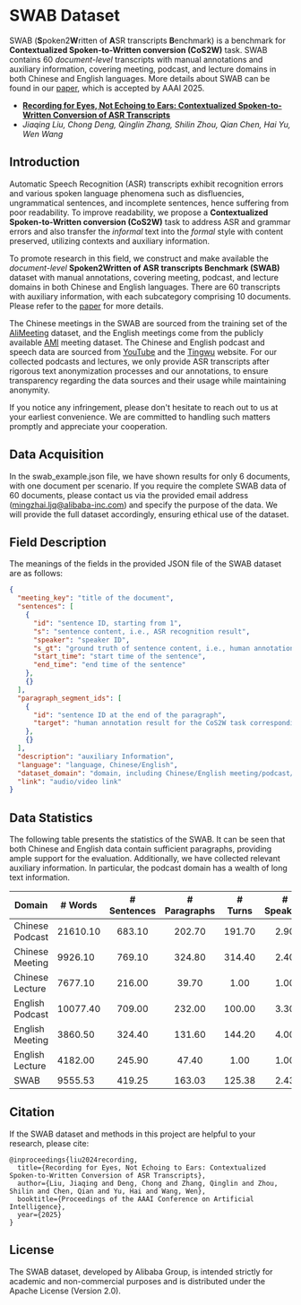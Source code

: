 # SWAB Dataset

SWAB (**S**poken2**W**ritten of **A**SR transcripts **B**enchmark) is a benchmark for **Contextualized Spoken-to-Written conversion (CoS2W)** task. SWAB contains 60 *document-level* transcripts with manual annotations and auxiliary information, covering meeting, podcast, and lecture domains in both Chinese and English languages. More details about SWAB can be found in our [paper](https://arxiv.org/abs/2408.09688), which is accepted by AAAI 2025.

- [**Recording for Eyes, Not Echoing to Ears: Contextualized Spoken-to-Written Conversion of ASR Transcripts**](https://arxiv.org/abs/2408.09688)
- *Jiaqing Liu, Chong Deng, Qinglin Zhang, Shilin Zhou, Qian Chen, Hai Yu, Wen Wang*

## Introduction

Automatic Speech Recognition (ASR) transcripts exhibit recognition errors and various spoken language phenomena such as disfluencies, ungrammatical sentences, and incomplete sentences, hence suffering from poor readability. To improve readability, we propose a **Contextualized Spoken-to-Written conversion (CoS2W)** task to address ASR and grammar errors and also transfer the *informal* text into the *formal* style with content preserved, utilizing contexts and auxiliary information.

To promote research in this field, we construct and make available the *document-level* **Spoken2Written of ASR transcripts Benchmark (SWAB)** dataset with manual annotations, covering meeting, podcast, and lecture domains in both Chinese and English languages.
There are 60 transcripts with auxiliary information, with each subcategory comprising 10 documents. 
Please refer to the [paper](https://arxiv.org/abs/2408.09688) for more details.

The Chinese meetings in the SWAB are sourced from the training set of the [AliMeeting](https://www.modelscope.cn/datasets/modelscope/AliMeeting/files) dataset, 
and the English meetings come from the publicly available [AMI](https://groups.inf.ed.ac.uk/ami/corpus/) meeting dataset. 
The Chinese and English podcast and speech data are sourced from [YouTube](https://www.youtube.com/) and the [Tingwu](https://tingwu.aliyun.com/discover) website. 
For our collected podcasts and lectures, we only provide ASR transcripts after rigorous text anonymization processes and our annotations, to ensure transparency regarding the data sources and their usage while maintaining anonymity.

If you notice any infringement, please don't hesitate to reach out to us at your earliest convenience. We are committed to handling such matters promptly and appreciate your cooperation.

## Data Acquisition

In the swab_example.json file, we have shown results for only 6 documents, with one document per scenario. 
If you require the complete SWAB data of 60 documents, please contact us via the provided email address (mingzhai.ljq@alibaba-inc.com)
and specify the purpose of the data. We will provide the full dataset accordingly, ensuring ethical use of the dataset.


## Field Description

The meanings of the fields in the provided JSON file of the SWAB dataset are as follows:

```json
{
  "meeting_key": "title of the document",
  "sentences": [
    {
      "id": "sentence ID, starting from 1",
      "s": "sentence content, i.e., ASR recognition result",
      "speaker": "speaker ID",
      "s_gt": "ground truth of sentence content, i.e., human annotation result with manual ASR error corrections",
      "start_time": "start time of the sentence",
      "end_time": "end time of the sentence"
    },
    {}
  ],
  "paragraph_segment_ids": [
    {
      "id": "sentence ID at the end of the paragraph",
      "target": "human annotation result for the CoS2W task corresponding to the paragraph"
    },
    {}
  ],
  "description": "auxiliary Information",
  "language": "language, Chinese/English",
  "dataset_domain": "domain, including Chinese/English meeting/podcast/lecture",
  "link": "audio/video link"
}
```

## Data Statistics

The following table presents the statistics of the SWAB. 
It can be seen that both Chinese and English data contain sufficient paragraphs, providing ample support for the evaluation. 
Additionally, we have collected relevant auxiliary information. In particular, the podcast domain has a wealth of long text information.

| Domain          | # Words  | # Sentences | # Paragraphs | # Turns | # Speakers | # Auxiliary |
|-----------------|----------|:-----------:|:------------:|:-------:|:----------:|:-----------:|
| Chinese Podcast | 21610.10 |   683.10    |    202.70    | 191.70  |    2.90    |   2051.30   |
| Chinese Meeting | 9926.10  |   769.10    |    324.80    | 314.40  |    2.40    |   135.70    |
| Chinese Lecture | 7677.10  |   216.00    |    39.70     |  1.00   |    1.00    |    73.90    |
| English Podcast | 10077.40 |   709.00    |    232.00    | 100.00  |    3.30    |   192.70    |
| English Meeting | 3860.50  |   324.40    |    131.60    | 144.20  |    4.00    |   212.60    |
| English Lecture | 4182.00  |   245.90    |    47.40     |  1.00   |    1.00    |    91.00    |
| SWAB            | 9555.53  |   419.25    |    163.03    | 125.38  |    2.43    |   459.53    |


## Citation
If the SWAB dataset and methods in this project are helpful to your research, please cite:

```
@inproceedings{liu2024recording,
  title={Recording for Eyes, Not Echoing to Ears: Contextualized Spoken-to-Written Conversion of ASR Transcripts},
  author={Liu, Jiaqing and Deng, Chong and Zhang, Qinglin and Zhou, Shilin and Chen, Qian and Yu, Hai and Wang, Wen},
  booktitle={Proceedings of the AAAI Conference on Artificial Intelligence},
  year={2025}
}

```

## License
The SWAB dataset, developed by Alibaba Group, 
is intended strictly for academic and non-commercial purposes 
and is distributed under the Apache License (Version 2.0).

